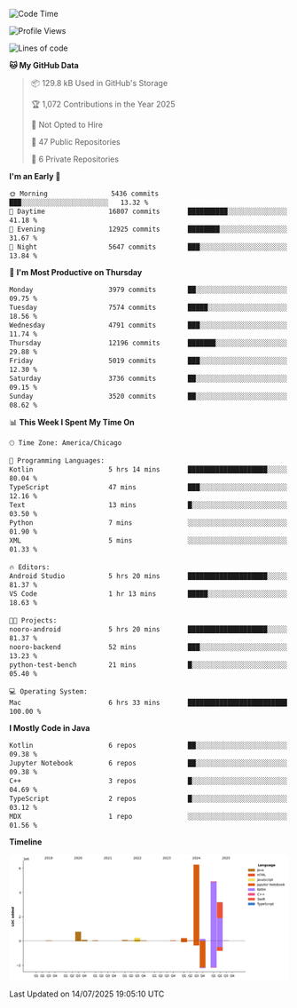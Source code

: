<!--START_SECTION:waka-->
![Code Time](http://img.shields.io/badge/Code%20Time-1%2C357%20hrs%2032%20mins-blue)

![Profile Views](http://img.shields.io/badge/Profile%20Views-0-blue)

![Lines of code](https://img.shields.io/badge/From%20Hello%20World%20I%27ve%20Written-16.2%20million%20lines%20of%20code-blue)

**🐱 My GitHub Data** 

> 📦 129.8 kB Used in GitHub's Storage 
 > 
> 🏆 1,072 Contributions in the Year 2025
 > 
> 🚫 Not Opted to Hire
 > 
> 📜 47 Public Repositories 
 > 
> 🔑 6 Private Repositories 
 > 
**I'm an Early 🐤** 

```text
🌞 Morning                5436 commits        ███░░░░░░░░░░░░░░░░░░░░░░   13.32 % 
🌆 Daytime                16807 commits       ██████████░░░░░░░░░░░░░░░   41.18 % 
🌃 Evening                12925 commits       ████████░░░░░░░░░░░░░░░░░   31.67 % 
🌙 Night                  5647 commits        ███░░░░░░░░░░░░░░░░░░░░░░   13.84 % 
```
📅 **I'm Most Productive on Thursday** 

```text
Monday                   3979 commits        ██░░░░░░░░░░░░░░░░░░░░░░░   09.75 % 
Tuesday                  7574 commits        █████░░░░░░░░░░░░░░░░░░░░   18.56 % 
Wednesday                4791 commits        ███░░░░░░░░░░░░░░░░░░░░░░   11.74 % 
Thursday                 12196 commits       ███████░░░░░░░░░░░░░░░░░░   29.88 % 
Friday                   5019 commits        ███░░░░░░░░░░░░░░░░░░░░░░   12.30 % 
Saturday                 3736 commits        ██░░░░░░░░░░░░░░░░░░░░░░░   09.15 % 
Sunday                   3520 commits        ██░░░░░░░░░░░░░░░░░░░░░░░   08.62 % 
```


📊 **This Week I Spent My Time On** 

```text
🕑︎ Time Zone: America/Chicago

💬 Programming Languages: 
Kotlin                   5 hrs 14 mins       ████████████████████░░░░░   80.04 % 
TypeScript               47 mins             ███░░░░░░░░░░░░░░░░░░░░░░   12.16 % 
Text                     13 mins             █░░░░░░░░░░░░░░░░░░░░░░░░   03.50 % 
Python                   7 mins              ░░░░░░░░░░░░░░░░░░░░░░░░░   01.90 % 
XML                      5 mins              ░░░░░░░░░░░░░░░░░░░░░░░░░   01.33 % 

🔥 Editors: 
Android Studio           5 hrs 20 mins       ████████████████████░░░░░   81.37 % 
VS Code                  1 hr 13 mins        █████░░░░░░░░░░░░░░░░░░░░   18.63 % 

🐱‍💻 Projects: 
nooro-android            5 hrs 20 mins       ████████████████████░░░░░   81.37 % 
nooro-backend            52 mins             ███░░░░░░░░░░░░░░░░░░░░░░   13.23 % 
python-test-bench        21 mins             █░░░░░░░░░░░░░░░░░░░░░░░░   05.40 % 

💻 Operating System: 
Mac                      6 hrs 33 mins       █████████████████████████   100.00 % 
```

**I Mostly Code in Java** 

```text
Kotlin                   6 repos             ██░░░░░░░░░░░░░░░░░░░░░░░   09.38 % 
Jupyter Notebook         6 repos             ██░░░░░░░░░░░░░░░░░░░░░░░   09.38 % 
C++                      3 repos             █░░░░░░░░░░░░░░░░░░░░░░░░   04.69 % 
TypeScript               2 repos             █░░░░░░░░░░░░░░░░░░░░░░░░   03.12 % 
MDX                      1 repo              ░░░░░░░░░░░░░░░░░░░░░░░░░   01.56 % 
```



**Timeline**

![Lines of Code chart](https://raw.githubusercontent.com/phanijsp/phanijsp/main/assets/bar_graph.png)


 Last Updated on 14/07/2025 19:05:10 UTC
<!--END_SECTION:waka-->
